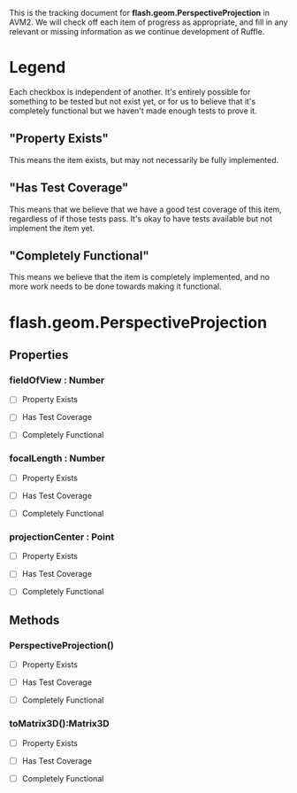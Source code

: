 This is the tracking document for **flash.geom.PerspectiveProjection** in AVM2. We will check off each item of progress as appropriate, and fill in any relevant or missing information as we continue development of Ruffle.
# Legend

Each checkbox is independent of another. It's entirely possible for something to be tested but not exist yet, or for us to believe that it's completely functional but we haven't made enough tests to prove it.
## "Property Exists"

This means the item exists, but may not necessarily be fully implemented.
## "Has Test Coverage"

This means that we believe that we have a good test coverage of this item, regardless of if those tests pass. It's okay to have tests available but not implement the item yet.
## "Completely Functional"

This means we believe that the item is completely implemented, and no more work needs to be done towards making it functional.
# flash.geom.PerspectiveProjection
## Properties
### fieldOfView : Number

* [ ] Property Exists

* [ ] Has Test Coverage

* [ ] Completely Functional


### focalLength : Number

* [ ] Property Exists

* [ ] Has Test Coverage

* [ ] Completely Functional


### projectionCenter : Point

* [ ] Property Exists

* [ ] Has Test Coverage

* [ ] Completely Functional


## Methods
### PerspectiveProjection()

* [ ] Property Exists

* [ ] Has Test Coverage

* [ ] Completely Functional


### toMatrix3D():Matrix3D

* [ ] Property Exists

* [ ] Has Test Coverage

* [ ] Completely Functional